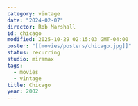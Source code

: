 ```yaml
---
category: vintage
date: "2024-02-07"
director: Rob Marshall
id: chicago
modified: 2025-10-29 02:15:03 GMT-04:00
poster: "[[movies/posters/chicago.jpg]]"
status: recurring
studio: miramax
tags:
  - movies
  - vintage
title: Chicago
year: 2002
---
```

